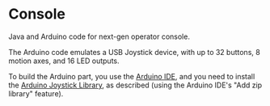 # Console

Java and Arduino code for next-gen operator console.

The Arduino code emulates a USB Joystick device, with up to
32 buttons, 8 motion axes, and 16 LED outputs.

To build the Arduino part, you use the [Arduino IDE](https://www.arduino.cc/en/software),
and you need to install the
[Arduino Joystick Library](https://github.com/MHeironimus/ArduinoJoystickLibrary),
as described (using the Arduino IDE's "Add zip library" feature).
